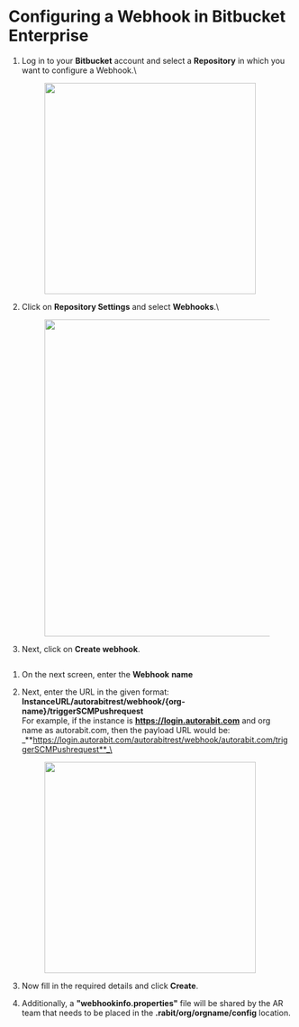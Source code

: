 # Configuring a Webhook in Bitbucket Enterprise

1.  Log in to your **Bitbucket** account and select a **Repository** in which you want to configure a Webhook.\


    <figure><img src="https://cdn.document360.io/8711f4e7-c040-4616-aac9-d947f87e4619/Images/Documentation/drexHowtoconfigureaWebhookinBitbucketEnterprisecustom1.png" alt="" width="375"><figcaption></figcaption></figure>
2.  Click on **Repository Settings** and select **Webhooks**.\


    <figure><img src="https://cdn.document360.io/8711f4e7-c040-4616-aac9-d947f87e4619/Images/Documentation/drexHowtoconfigureaWebhookinBitbucketEnterprisecustom21.png" alt="" width="563"><figcaption></figcaption></figure>
3. Next, click on **Create webhook**.

<figure><img src="https://cdn.document360.io/8711f4e7-c040-4616-aac9-d947f87e4619/Images/Documentation/drexHowtoconfigureaWebhookinBitbucketEnterprisecustom31.png" alt=""><figcaption></figcaption></figure>

1. On the next screen, enter the **Webhook** **name**
2.  Next, enter the URL in the given format: **InstanceURL/autorabitrest/webhook/{org-name}/triggerSCMPushrequest**\
    For example, if the instance is **https://login.autorabit.com** and org name as autorabit.com, then the payload URL would be: _**https://login.autorabit.com/autorabitrest/webhook/autorabit.com/triggerSCMPushrequest**_\


    <figure><img src="https://cdn.document360.io/8711f4e7-c040-4616-aac9-d947f87e4619/Images/Documentation/drexHowtoconfigureaWebhookinBitbucketEnterprisecustom41.png" alt="" width="375"><figcaption></figcaption></figure>
3. Now fill in the required details and click **Create**.
4. Additionally, a **"webhookinfo.properties"** file will be shared by the AR team that needs to be placed in the **.rabit/org/orgname/config** location.
